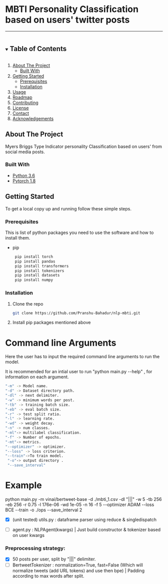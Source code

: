 # MBTI Personality Classification based on users' twitter posts
------
<!-- TABLE OF CONTENTS -->
<details open="open">
  <summary><h2 style="display: inline-block">Table of Contents</h2></summary>
  <ol>
    <li>
      <a href="#about-the-project">About The Project</a>
      <ul>
        <li><a href="#built-with">Built With</a></li>
      </ul>
    </li>
    <li>
      <a href="#getting-started">Getting Started</a>
      <ul>
        <li><a href="#prerequisites">Prerequisites</a></li>
        <li><a href="#installation">Installation</a></li>
      </ul>
    </li>
    <li><a href="#usage">Usage</a></li>
    <li><a href="#roadmap">Roadmap</a></li>
    <li><a href="#contributing">Contributing</a></li>
    <li><a href="#license">License</a></li>
    <li><a href="#contact">Contact</a></li>
    <li><a href="#acknowledgements">Acknowledgements</a></li>
  </ol>
</details>

<!-- ABOUT THE PROJECT -->
## About The Project  
   Myers Briggs Type Indicator personality Classification based on users' from social media posts.

### Built With

* [Python 3.6]()
* [Pytorch 1.8]()

<!-- GETTING STARTED -->
## Getting Started

To get a local copy up and running follow these simple steps.

### Prerequisites

This is  list of python packages you need to use the software and how to install them.


* pip
  ```sh
   pip install torch 
   pip install pandas 
   pip install transformers 
   pip install tokenizers 
   pip install datasets 
   pip install numpy
  ```

### Installation

1. Clone the repo
   ```sh
   git clone https://github.com/Pranshu-Bahadur/nlp-mbti.git
   ```
2. Install pip packages mentioned above

# Command line Arguments

Here the user has to input the required command line arguments to run the model.

It is recommended for an intial user to run "python main.py --help" , for information on each argument.

```sh
"-m" -> Model name.
"-d" -> Dataset directory path.
"-dl" -> next delimiter.
"-w" -> minimum words per post.
"-tb" -> training batch size.
"-eb" -> eval batch size.
"-r" -> test split ratio.
"-l" -> learning rate.
"-wd" -> weight decay.
"-n" -> num classes.
"-ml"-> multilabel classification.
"-f" -> Number of epochs.
"-mt"-> metrics.
"--optimizer" -> optimizer.
"--loss" -> loss criterion.
"--train"->To train model.
 "-o"-> output directory .
 "--save_interval" 
```
# Example

python main.py -m vinai/bertweet-base -d ./mbti_1.csv -dl "|||" -w 5 -tb 256 -eb 256 -r 0.75 -l 176e-06 -wd 1e-05 -n 16 -f 5 --optimizer ADAM --loss BCE --train -o ./ops --save_interval 2


<!-- FEATURES -->

- [x] (unit tested) utils.py : dataframe parser using reduce & singledispatch
- [ ] agent.py : NLPAgent(kwargs) | Just build constructor & tokenizer based on user kwargs




### Preprocessing strategy:
- [x] 50 posts per user, split by "|||" delimiter.
- [ ] BertweetTokenizer : normalization=True, fast=False (Which will normalize tweets (add URL tokens) and use then bpe) | Padding according to max words after split.
